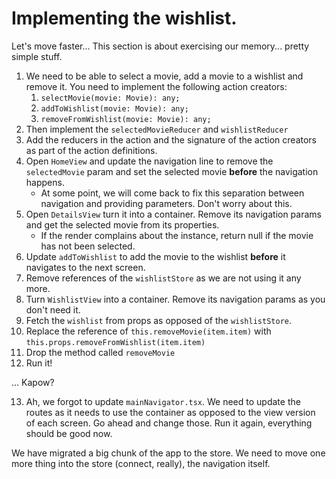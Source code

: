 # Implementing the wishlist.

Let's move faster... This section is about exercising our memory... pretty simple stuff.

1. We need to be able to select a movie, add a movie to a wishlist and remove it. You need to implement the following action creators:
    1. `selectMovie(movie: Movie): any;`
    2. `addToWishlist(movie: Movie): any;`
    3. `removeFromWishlist(movie: Movie): any;`
2. Then implement the `selectedMovieReducer` and `wishlistReducer`
3. Add the reducers in the action and the signature of the action creators as part of the action definitions.
4. Open `HomeView` and update the navigation line to remove the `selectedMovie` param and set the selected movie **before** the navigation happens.
    - At some point, we will come back to fix this separation between navigation and providing parameters. Don't worry about this.
5. Open `DetailsView` turn it into a container. Remove its navigation params and get the selected movie from its properties.
    - If the render complains about the instance, return null if the movie has not been selected.
6. Update `addToWishlist` to add the movie to the wishlist **before** it navigates to the next screen.
7. Remove references of the `wishlistStore` as we are not using it any more.
8. Turn `WishlistView` into a container. Remove its navigation params as you don't need it.
9. Fetch the `wishlist` from props as opposed of the `wishlistStore`.
10. Replace the reference of `this.removeMovie(item.item)` with `this.props.removeFromWishlist(item.item)`
11. Drop the method called `removeMovie`
12. Run it!


... Kapow?

13. Ah, we forgot to update `mainNavigator.tsx`. We need to update the routes as it needs to use the container as opposed to the view version of each screen. Go ahead and change those. Run it again, everything should be good now.

We have migrated a big chunk of the app to the store. We need to move one more thing into the store (connect, really), the navigation itself.
